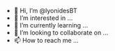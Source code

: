 - 👋 Hi, I’m @lyonidesBT
- 👀 I’m interested in ...
- 🌱 I’m currently learning ...
- 💞️ I’m looking to collaborate on ...
- 📫 How to reach me ...

<!---
lyonidesBT/lyonidesBT is a ✨ special ✨ repository because its `README.md` (this file) appears on your GitHub profile.
You can click the Preview link to take a look at your changes.
--->
